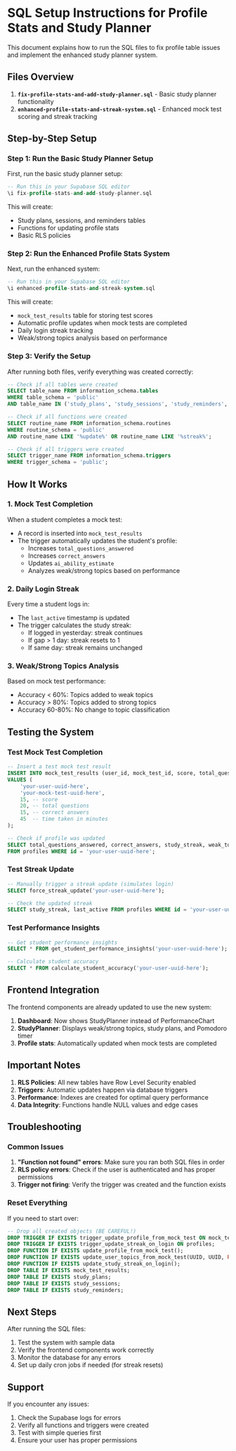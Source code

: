 # SQL Setup Instructions for Profile Stats and Study Planner

This document explains how to run the SQL files to fix profile table issues and implement the enhanced study planner system.

## Files Overview

1. **`fix-profile-stats-and-add-study-planner.sql`** - Basic study planner functionality
2. **`enhanced-profile-stats-and-streak-system.sql`** - Enhanced mock test scoring and streak tracking

## Step-by-Step Setup

### Step 1: Run the Basic Study Planner Setup

First, run the basic study planner setup:

```sql
-- Run this in your Supabase SQL editor
\i fix-profile-stats-and-add-study-planner.sql
```

This will create:
- Study plans, sessions, and reminders tables
- Functions for updating profile stats
- Basic RLS policies

### Step 2: Run the Enhanced Profile Stats System

Next, run the enhanced system:

```sql
-- Run this in your Supabase SQL editor
\i enhanced-profile-stats-and-streak-system.sql
```

This will create:
- `mock_test_results` table for storing test scores
- Automatic profile updates when mock tests are completed
- Daily login streak tracking
- Weak/strong topics analysis based on performance

### Step 3: Verify the Setup

After running both files, verify everything was created correctly:

```sql
-- Check if all tables were created
SELECT table_name FROM information_schema.tables 
WHERE table_schema = 'public' 
AND table_name IN ('study_plans', 'study_sessions', 'study_reminders', 'mock_test_results');

-- Check if all functions were created
SELECT routine_name FROM information_schema.routines 
WHERE routine_schema = 'public' 
AND routine_name LIKE '%update%' OR routine_name LIKE '%streak%';

-- Check if all triggers were created
SELECT trigger_name FROM information_schema.triggers 
WHERE trigger_schema = 'public';
```

## How It Works

### 1. Mock Test Completion
When a student completes a mock test:
- A record is inserted into `mock_test_results`
- The trigger automatically updates the student's profile:
  - Increases `total_questions_answered`
  - Increases `correct_answers`
  - Updates `ai_ability_estimate`
  - Analyzes weak/strong topics based on performance

### 2. Daily Login Streak
Every time a student logs in:
- The `last_active` timestamp is updated
- The trigger calculates the study streak:
  - If logged in yesterday: streak continues
  - If gap > 1 day: streak resets to 1
  - If same day: streak remains unchanged

### 3. Weak/Strong Topics Analysis
Based on mock test performance:
- Accuracy < 60%: Topics added to weak topics
- Accuracy > 80%: Topics added to strong topics
- Accuracy 60-80%: No change to topic classification

## Testing the System

### Test Mock Test Completion
```sql
-- Insert a test mock test result
INSERT INTO mock_test_results (user_id, mock_test_id, score, total_questions, correct_answers, time_taken_minutes)
VALUES (
    'your-user-uuid-here',
    'your-mock-test-uuid-here',
    15, -- score
    20, -- total questions
    15, -- correct answers
    45  -- time taken in minutes
);

-- Check if profile was updated
SELECT total_questions_answered, correct_answers, study_streak, weak_topics, strong_topics
FROM profiles WHERE id = 'your-user-uuid-here';
```

### Test Streak Update
```sql
-- Manually trigger a streak update (simulates login)
SELECT force_streak_update('your-user-uuid-here');

-- Check the updated streak
SELECT study_streak, last_active FROM profiles WHERE id = 'your-user-uuid-here';
```

### Test Performance Insights
```sql
-- Get student performance insights
SELECT * FROM get_student_performance_insights('your-user-uuid-here');

-- Calculate student accuracy
SELECT * FROM calculate_student_accuracy('your-user-uuid-here');
```

## Frontend Integration

The frontend components are already updated to use the new system:

1. **Dashboard**: Now shows StudyPlanner instead of PerformanceChart
2. **StudyPlanner**: Displays weak/strong topics, study plans, and Pomodoro timer
3. **Profile stats**: Automatically updated when mock tests are completed

## Important Notes

1. **RLS Policies**: All new tables have Row Level Security enabled
2. **Triggers**: Automatic updates happen via database triggers
3. **Performance**: Indexes are created for optimal query performance
4. **Data Integrity**: Functions handle NULL values and edge cases

## Troubleshooting

### Common Issues

1. **"Function not found" errors**: Make sure you ran both SQL files in order
2. **RLS policy errors**: Check if the user is authenticated and has proper permissions
3. **Trigger not firing**: Verify the trigger was created and the function exists

### Reset Everything
If you need to start over:

```sql
-- Drop all created objects (BE CAREFUL!)
DROP TRIGGER IF EXISTS trigger_update_profile_from_mock_test ON mock_test_results;
DROP TRIGGER IF EXISTS trigger_update_streak_on_login ON profiles;
DROP FUNCTION IF EXISTS update_profile_from_mock_test();
DROP FUNCTION IF EXISTS update_user_topics_from_mock_test(UUID, UUID, REAL);
DROP FUNCTION IF EXISTS update_study_streak_on_login();
DROP TABLE IF EXISTS mock_test_results;
DROP TABLE IF EXISTS study_plans;
DROP TABLE IF EXISTS study_sessions;
DROP TABLE IF EXISTS study_reminders;
```

## Next Steps

After running the SQL files:

1. Test the system with sample data
2. Verify the frontend components work correctly
3. Monitor the database for any errors
4. Set up daily cron jobs if needed (for streak resets)

## Support

If you encounter any issues:
1. Check the Supabase logs for errors
2. Verify all functions and triggers were created
3. Test with simple queries first
4. Ensure your user has proper permissions
